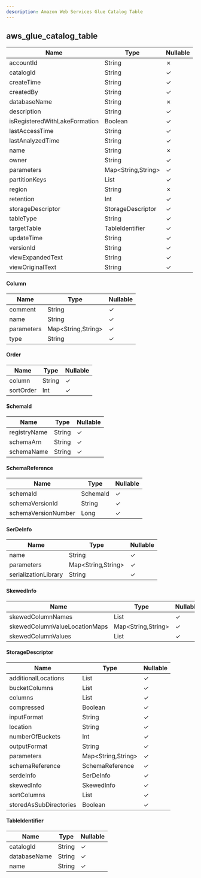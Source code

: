 ```yaml
---
description: Amazon Web Services Glue Catalog Table
---
```

aws_glue_catalog_table
----------------------

| **Name**                      | **Type**           | **Nullable** |
| ----------------------------- | ------------------ | ------------ |
| accountId                     | String             | &cross;      |
| catalogId                     | String             | &check;      |
| createTime                    | String             | &check;      |
| createdBy                     | String             | &check;      |
| databaseName                  | String             | &cross;      |
| description                   | String             | &check;      |
| isRegisteredWithLakeFormation | Boolean            | &check;      |
| lastAccessTime                | String             | &check;      |
| lastAnalyzedTime              | String             | &check;      |
| name                          | String             | &cross;      |
| owner                         | String             | &check;      |
| parameters                    | Map<String,String> | &check;      |
| partitionKeys                 | List<Column>       | &check;      |
| region                        | String             | &cross;      |
| retention                     | Int                | &check;      |
| storageDescriptor             | StorageDescriptor  | &check;      |
| tableType                     | String             | &check;      |
| targetTable                   | TableIdentifier    | &check;      |
| updateTime                    | String             | &check;      |
| versionId                     | String             | &check;      |
| viewExpandedText              | String             | &check;      |
| viewOriginalText              | String             | &check;      |

#### Column
| **Name**   | **Type**           | **Nullable** |
| ---------- | ------------------ | ------------ |
| comment    | String             | &check;      |
| name       | String             | &check;      |
| parameters | Map<String,String> | &check;      |
| type       | String             | &check;      |

#### Order
| **Name**  | **Type** | **Nullable** |
| --------- | -------- | ------------ |
| column    | String   | &check;      |
| sortOrder | Int      | &check;      |

#### SchemaId
| **Name**     | **Type** | **Nullable** |
| ------------ | -------- | ------------ |
| registryName | String   | &check;      |
| schemaArn    | String   | &check;      |
| schemaName   | String   | &check;      |

#### SchemaReference
| **Name**            | **Type** | **Nullable** |
| ------------------- | -------- | ------------ |
| schemaId            | SchemaId | &check;      |
| schemaVersionId     | String   | &check;      |
| schemaVersionNumber | Long     | &check;      |

#### SerDeInfo
| **Name**             | **Type**           | **Nullable** |
| -------------------- | ------------------ | ------------ |
| name                 | String             | &check;      |
| parameters           | Map<String,String> | &check;      |
| serializationLibrary | String             | &check;      |

#### SkewedInfo
| **Name**                      | **Type**           | **Nullable** |
| ----------------------------- | ------------------ | ------------ |
| skewedColumnNames             | List<String>       | &check;      |
| skewedColumnValueLocationMaps | Map<String,String> | &check;      |
| skewedColumnValues            | List<String>       | &check;      |

#### StorageDescriptor
| **Name**               | **Type**           | **Nullable** |
| ---------------------- | ------------------ | ------------ |
| additionalLocations    | List<String>       | &check;      |
| bucketColumns          | List<String>       | &check;      |
| columns                | List<Column>       | &check;      |
| compressed             | Boolean            | &check;      |
| inputFormat            | String             | &check;      |
| location               | String             | &check;      |
| numberOfBuckets        | Int                | &check;      |
| outputFormat           | String             | &check;      |
| parameters             | Map<String,String> | &check;      |
| schemaReference        | SchemaReference    | &check;      |
| serdeInfo              | SerDeInfo          | &check;      |
| skewedInfo             | SkewedInfo         | &check;      |
| sortColumns            | List<Order>        | &check;      |
| storedAsSubDirectories | Boolean            | &check;      |

#### TableIdentifier
| **Name**     | **Type** | **Nullable** |
| ------------ | -------- | ------------ |
| catalogId    | String   | &check;      |
| databaseName | String   | &check;      |
| name         | String   | &check;      |
